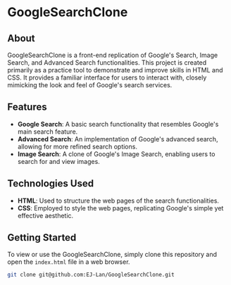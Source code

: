 # GoogleSearchClone

## About

GoogleSearchClone is a front-end replication of Google's Search, Image Search, and Advanced Search functionalities. This project is created primarily as a practice tool to demonstrate and improve skills in HTML and CSS. It provides a familiar interface for users to interact with, closely mimicking the look and feel of Google's search services.

## Features

- **Google Search**: A basic search functionality that resembles Google's main search feature.
- **Advanced Search**: An implementation of Google's advanced search, allowing for more refined search options.
- **Image Search**: A clone of Google's Image Search, enabling users to search for and view images.

## Technologies Used

- **HTML**: Used to structure the web pages of the search functionalities.
- **CSS**: Employed to style the web pages, replicating Google's simple yet effective aesthetic.

## Getting Started

To view or use the GoogleSearchClone, simply clone this repository and open the `index.html` file in a web browser.

```bash
git clone git@github.com:EJ-Lan/GoogleSearchClone.git

